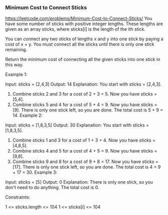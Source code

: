 ### Minimum Cost to Connect Sticks
https://leetcode.com/problems/Minimum-Cost-to-Connect-Sticks/
You have some number of sticks with positive integer lengths. These lengths are given as an array sticks, where sticks[i] is the length of the ith stick.

You can connect any two sticks of lengths x and y into one stick by paying a cost of x + y. You must connect all the sticks until there is only one stick remaining.

Return the minimum cost of connecting all the given sticks into one stick in this way.



Example 1:

Input: sticks = [2,4,3]
Output: 14
Explanation: You start with sticks = [2,4,3].
1. Combine sticks 2 and 3 for a cost of 2 + 3 = 5. Now you have sticks = [5,4].
2. Combine sticks 5 and 4 for a cost of 5 + 4 = 9. Now you have sticks = [9].
   There is only one stick left, so you are done. The total cost is 5 + 9 = 14.
   Example 2:

Input: sticks = [1,8,3,5]
Output: 30
Explanation: You start with sticks = [1,8,3,5].
1. Combine sticks 1 and 3 for a cost of 1 + 3 = 4. Now you have sticks = [4,8,5].
2. Combine sticks 4 and 5 for a cost of 4 + 5 = 9. Now you have sticks = [9,8].
3. Combine sticks 9 and 8 for a cost of 9 + 8 = 17. Now you have sticks = [17].
   There is only one stick left, so you are done. The total cost is 4 + 9 + 17 = 30.
   Example 3:

Input: sticks = [5]
Output: 0
Explanation: There is only one stick, so you don't need to do anything. The total cost is 0.


Constraints:

1 <= sticks.length <= 104
1 <= sticks[i] <= 104